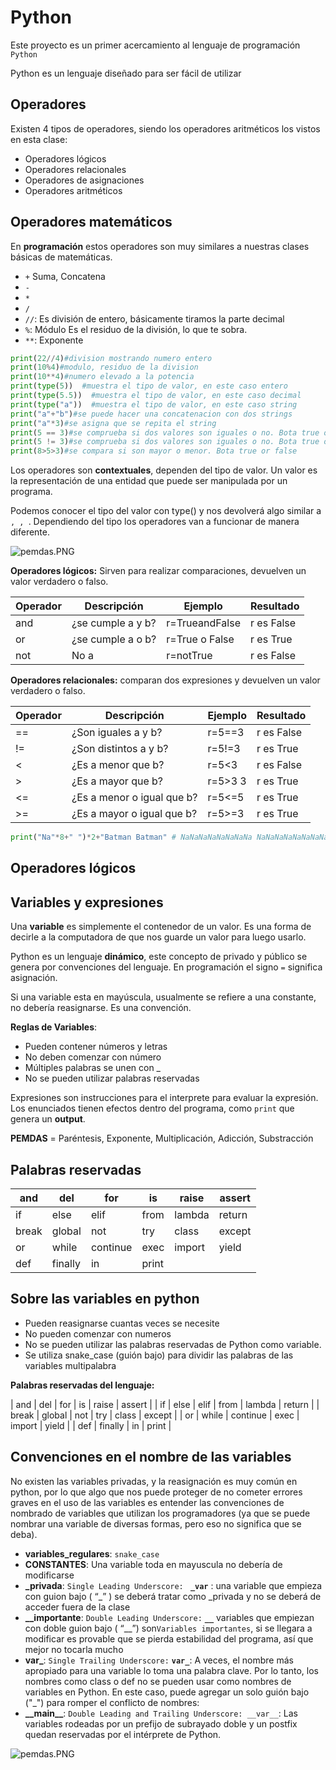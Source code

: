 # Python

Este proyecto es un primer acercamiento al lenguaje de programación `Python`

Python es un lenguaje diseñado para ser fácil de utilizar

## Operadores

Existen 4 tipos de operadores, siendo los operadores aritméticos los vistos en esta clase:

- Operadores lógicos
- Operadores relacionales
- Operadores de asignaciones
- Operadores aritméticos

## Operadores matemáticos

En **programación** estos operadores son muy similares a nuestras clases básicas de matemáticas.

- `+` Suma, Concatena
- `-`
- `*`
- `/`
- `//`: Es división de entero, básicamente tiramos la parte decimal
- `%`: Módulo Es el residuo de la división, lo que te sobra.
- `**`: Exponente

```python
print(22//4)#division mostrando numero entero
print(10%4)#modulo, residuo de la division
print(10**4)#numero elevado a la potencia
print(type(5))  #muestra el tipo de valor, en este caso entero
print(type(5.5))  #muestra el tipo de valor, en este caso decimal
print(type("a"))  #muestra el tipo de valor, en este caso string
print("a"+"b")#se puede hacer una concatenacion con dos strings
print("a"*3)#se asigna que se repita el string 
print(5 == 3)#se comprueba si dos valores son iguales o no. Bota true or false
print(5 != 3)#se comprueba si dos valores son iguales o no. Bota true or false
print(8>5>3)#se compara si son mayor o menor. Bota true or false
```

Los operadores son **contextuales**, dependen del tipo de valor. Un valor es la representación de una entidad que puede ser manipulada por un programa.

Podemos conocer el tipo del valor con type() y nos devolverá algo similar a `, , `. Dependiendo del tipo los operadores van a funcionar de manera diferente.

![pemdas.PNG](https://static.platzi.com/media/user_upload/pemdas-eb6b0f3f-24fc-4b2f-a80a-3383331a9abd.jpg)

**Operadores lógicos:** Sirven para realizar comparaciones, devuelven un valor verdadero o falso.

| Operador | Descripción       | Ejemplo        | Resultado  |
| -------- | ----------------- | -------------- | ---------- |
| and      | ¿se cumple a y b? | r=TrueandFalse | r es False |
| or       | ¿se cumple a o b? | r=True o False | r es True  |
| not      | No a              | r=notTrue      | r es False |

**Operadores relacionales:** comparan dos expresiones y devuelven un valor verdadero o falso.

| Operador | Descripción                | Ejemplo | Resultado  |
| -------- | -------------------------- | ------- | ---------- |
| ==       | ¿Son iguales a y b?        | r=5==3  | r es False |
| !=       | ¿Son distintos a y b?      | r=5!=3  | r es True  |
| <        | ¿Es a menor que b?         | r=5<3   | r es False |
| >        | ¿Es a mayor que b?         | r=5>3 3 | r es True  |
| <=       | ¿Es a menor o igual que b? | r=5<=5  | r es True  |
| >=       | ¿Es a mayor o igual que b? | r=5>=3  | r es True  |

```python
print("Na"*8+" ")*2+"Batman Batman" # NaNaNaNaNaNaNaNa NaNaNaNaNaNaNaNa Batman Batman
```



## Operadores lógicos



## Variables y expresiones

Una **variable** es simplemente el contenedor de un valor. Es una forma de decirle a la  computadora de que nos guarde un valor para luego usarlo.

Python es un lenguaje **dinámico**, este concepto de privado y público se genera por convenciones del lenguaje. En programación el signo `=` significa asignación.

Si una variable esta en mayúscula, usualmente se refiere a una constante, no debería reasignarse. Es una convención.

**Reglas de Variables**:

- Pueden contener números y letras
- No deben comenzar con número
- Múltiples palabras se unen con _
- No se pueden utilizar palabras reservadas

Expresiones son instrucciones para el interprete para evaluar la  expresión. Los enunciados tienen efectos dentro del programa, como `print` que genera un **output**.

**PEMDAS** = Paréntesis, Exponente, Multiplicación, Adicción, Substracción

## Palabras reservadas

| and   | del     | for      | is    | raise  | assert |
| ----- | ------- | -------- | ----- | ------ | ------ |
| if    | else    | elif     | from  | lambda | return |
| break | global  | not      | try   | class  | except |
| or    | while   | continue | exec  | import | yield  |
| def   | finally | in       | print |        |        |

## Sobre las variables en python

- Pueden reasignarse cuantas veces se necesite
- No pueden comenzar con numeros
- No se pueden utilizar las palabras reservadas de Python como variable.
- Se utiliza snake_case (guión bajo) para dividir las palabras de las variables multipalabra

**Palabras reservadas del lenguaje:**

| and   | del        | for           | is       | raise      | assert |
| if        | else      | elif           | from  | lambda | return |
| break | global  | not          | try     | class      | except |
| or       | while   | continue | exec  | import   | yield  |
| def    | finally   | in             | print |             

## Convenciones en el nombre de las variables

No existen las variables privadas, y la reasignación es muy común en python, por lo que algo que nos puede proteger de no cometer errores graves en el uso de las variables es entender las convenciones de nombrado de variables que utilizan los programadores (ya que se puede nombrar una variable de diversas formas, pero eso no significa que se deba).

- **variables_regulares**: `snake_case`
- **CONSTANTES**: Una variable toda en mayuscula no debería de modificarse 
- **_privada**: `Single Leading Underscore: ` **`_var`** : una variable que empieza con guion bajo ( “_” ) se deberá tratar como _privada y no se deberá de acceder fuera de la clase
- **__importante**: `Double Leading Underscore:` **`__`** variables que empiezan con doble guion bajo ( “__”) son`Variables importantes`, si se llegara a modificar es provable que se pierda estabilidad del programa, así que mejor no tocarla mucho
- **var_**: `Single Trailing Underscore:` **`var_`**: A veces, el nombre más apropiado para una variable lo toma una palabra clave. Por lo tanto, los nombres como class o def no se pueden usar como nombres de variables en Python. En este caso, puede agregar un solo guión bajo ("_") para romper el conflicto de nombres:
- **\_\_main\_\_**: `Double Leading and Trailing Underscore: __var__`:  Las variables rodeadas por un prefijo de subrayado doble y un postfix quedan reservadas por el intérprete de Python.

![pemdas.PNG](https://static.platzi.com/media/user_upload/pemdas-eb6b0f3f-24fc-4b2f-a80a-3383331a9abd.jpg)
